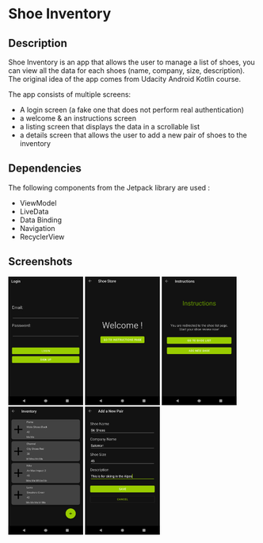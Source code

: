 # Shoe Inventory

## Description

Shoe Inventory is an app that allows the user to manage a list of shoes, you can view all the data for each shoes (name, company, size, description).
The original idea of the app comes from Udacity Android Kotlin course.

The app consists of multiple screens: 
- A login screen (a fake one that does not perform real authentication) 
- a welcome & an instructions screen 
- a listing screen that displays the data in a scrollable list 
- a details screen that allows the user to add a new pair of shoes to the inventory

## Dependencies

The following components from the Jetpack library are used :
- ViewModel
- LiveData
- Data Binding
- Navigation
- RecyclerView

## Screenshots

<img src="app/demo/screenshot_shoe_inventory_0001.png" width=30% height=30%> 
<img src="app/demo/screenshot_shoe_inventory_0002.png" width=30% height=30%> 
<img src="app/demo/screenshot_shoe_inventory_0003.png" width=30% height=30%> 
<img src="app/demo/screenshot_shoe_inventory_0004.png" width=30% height=30%> 
<img src="app/demo/screenshot_shoe_inventory_0005.png" width=30% height=30%> 
